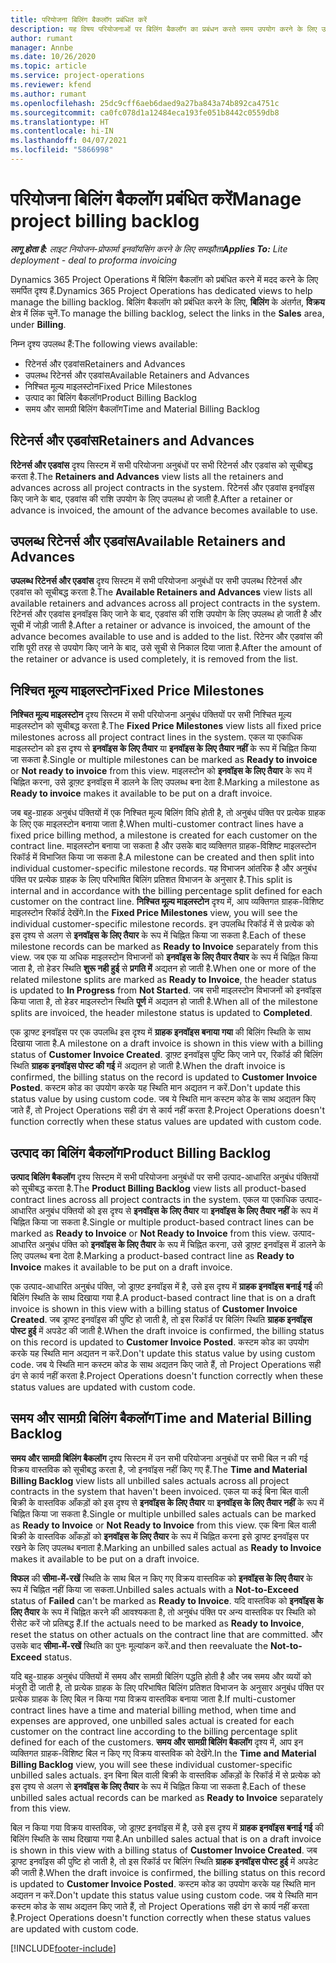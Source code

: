 ```yaml
---
title: परियोजना बिलिंग बैकलॉग प्रबंधित करें
description: यह विषय परियोजनाओं पर बिलिंग बैकलॉग का प्रबंधन करते समय उपयोग करने के लिए उपलब्ध विभिन्न दृश्यों के बारे में जानकारी प्रदान करता है.
author: rumant
manager: Annbe
ms.date: 10/26/2020
ms.topic: article
ms.service: project-operations
ms.reviewer: kfend
ms.author: rumant
ms.openlocfilehash: 25dc9cff6aeb6daed9a27ba843a74b892ca4751c
ms.sourcegitcommit: ca0fc078d1a12484eca193fe051b8442c0559db8
ms.translationtype: HT
ms.contentlocale: hi-IN
ms.lasthandoff: 04/07/2021
ms.locfileid: "5866998"
---
```

# <a name="manage-project-billing-backlog"></a><span data-ttu-id="112e8-103">परियोजना बिलिंग बैकलॉग प्रबंधित करें</span><span class="sxs-lookup"><span data-stu-id="112e8-103">Manage project billing backlog</span></span> 

<span data-ttu-id="112e8-104">_**लागू होता है:** लाइट नियोजन-प्रोफार्मा इनवॉयसिंग करने के लिए समझौता_</span><span class="sxs-lookup"><span data-stu-id="112e8-104">_**Applies To:** Lite deployment - deal to proforma invoicing_</span></span>

<span data-ttu-id="112e8-105">Dynamics 365 Project Operations में बिलिंग बैकलॉग को प्रबंधित करने में मदद करने के लिए समर्पित दृश्य हैं.</span><span class="sxs-lookup"><span data-stu-id="112e8-105">Dynamics 365 Project Operations has dedicated views to help manage the billing backlog.</span></span> <span data-ttu-id="112e8-106">बिलिंग बैकलॉग को प्रबंधित करने के लिए, **बिलिंग** के अंतर्गत, **विक्रय** क्षेत्र में लिंक चुनें.</span><span class="sxs-lookup"><span data-stu-id="112e8-106">To manage the billing backlog, select the links in the **Sales** area, under **Billing**.</span></span> 

<span data-ttu-id="112e8-107">निम्न दृश्य उपलब्ध हैं:</span><span class="sxs-lookup"><span data-stu-id="112e8-107">The following views available:</span></span>

- <span data-ttu-id="112e8-108">रिटेनर्स और एडवांस</span><span class="sxs-lookup"><span data-stu-id="112e8-108">Retainers and Advances</span></span>
- <span data-ttu-id="112e8-109">उपलब्ध रिटेनर्स और एडवांस</span><span class="sxs-lookup"><span data-stu-id="112e8-109">Available Retainers and Advances</span></span>
- <span data-ttu-id="112e8-110">निश्चित मूल्य माइलस्टोन</span><span class="sxs-lookup"><span data-stu-id="112e8-110">Fixed Price Milestones</span></span>
- <span data-ttu-id="112e8-111">उत्पाद का बिलिंग बैकलॉग</span><span class="sxs-lookup"><span data-stu-id="112e8-111">Product Billing Backlog</span></span>
- <span data-ttu-id="112e8-112">समय और सामग्री बिलिंग बैकलॉग</span><span class="sxs-lookup"><span data-stu-id="112e8-112">Time and Material Billing Backlog</span></span>

## <a name="retainers-and-advances"></a><span data-ttu-id="112e8-113">रिटेनर्स और एडवांस</span><span class="sxs-lookup"><span data-stu-id="112e8-113">Retainers and Advances</span></span>

<span data-ttu-id="112e8-114">**रिटेनर्स और एडवांस** दृश्य सिस्टम में सभी परियोजना अनुबंधों पर सभी रिटेनर्स और एडवांस को सूचीबद्ध करता है.</span><span class="sxs-lookup"><span data-stu-id="112e8-114">The **Retainers and Advances** view lists all the retainers and advances across all project contracts in the system.</span></span> <span data-ttu-id="112e8-115">रिटेनर्स और एडवांस इनवॉइस किए जाने के बाद, एडवांस की राशि उपयोग के लिए उपलब्ध हो जाती है.</span><span class="sxs-lookup"><span data-stu-id="112e8-115">After a retainer or advance is invoiced, the amount of the advance becomes available to use.</span></span>

## <a name="available-retainers-and-advances"></a><span data-ttu-id="112e8-116">उपलब्ध रिटेनर्स और एडवांस</span><span class="sxs-lookup"><span data-stu-id="112e8-116">Available Retainers and Advances</span></span>

<span data-ttu-id="112e8-117">**उपलब्ध रिटेनर्स और एडवांस** दृश्य सिस्टम में सभी परियोजना अनुबंधों पर सभी उपलब्ध रिटेनर्स और एडवांस को सूचीबद्ध करता है.</span><span class="sxs-lookup"><span data-stu-id="112e8-117">The **Available Retainers and Advances** view lists all available retainers and advances across all project contracts in the system.</span></span> <span data-ttu-id="112e8-118">रिटेनर्स और एडवांस इनवॉइस किए जाने के बाद, एडवांस की राशि उपयोग के लिए उपलब्ध हो जाती है और सूची में जोड़ी जाती है.</span><span class="sxs-lookup"><span data-stu-id="112e8-118">After a retainer or advance is invoiced, the amount of the advance becomes available to use and is added to the list.</span></span> <span data-ttu-id="112e8-119">रिटेनर और एडवांस की राशि पूरी तरह से उपयोग किए जाने के बाद, उसे सूची से निकाल दिया जाता है.</span><span class="sxs-lookup"><span data-stu-id="112e8-119">After the amount of the retainer or advance is used completely, it is removed from the list.</span></span>

## <a name="fixed-price-milestones"></a><span data-ttu-id="112e8-120">निश्चित मूल्य माइलस्टोन</span><span class="sxs-lookup"><span data-stu-id="112e8-120">Fixed Price Milestones</span></span>

<span data-ttu-id="112e8-121">**निश्चित मूल्य माइलस्टोन** दृश्य सिस्टम में सभी परियोजना अनुबंध पंक्तियों पर सभी निश्चित मूल्य माइलस्टोन को सूचीबद्ध करता है.</span><span class="sxs-lookup"><span data-stu-id="112e8-121">The **Fixed Price Milestones** view lists all fixed price milestones across all project contract lines in the system.</span></span> <span data-ttu-id="112e8-122">एकल या एकाधिक माइलस्टोन को इस दृश्य से **इनवॉइस के लिए तैयार** या **इनवॉइस के लिए तैयार नहीं** के रूप में चिह्नित किया जा सकता है.</span><span class="sxs-lookup"><span data-stu-id="112e8-122">Single or multiple milestones can be marked as **Ready to invoice** or **Not ready to invoice** from this view.</span></span> <span data-ttu-id="112e8-123">माइलस्टोन को **इनवॉइस के लिए तैयार** के रूप में चिह्नित करना, उसे ड्राफ़्ट इनवॉइस में डालने के लिए उपलब्ध बना देता है.</span><span class="sxs-lookup"><span data-stu-id="112e8-123">Marking a milestone as **Ready to invoice** makes it available to be put on a draft invoice.</span></span>

<span data-ttu-id="112e8-124">जब बहु-ग्राहक अनुबंध पंक्तियों में एक निश्चित मूल्य बिलिंग विधि होती है, तो अनुबंध पंक्ति पर प्रत्येक ग्राहक के लिए एक माइलस्टोन बनाया जाता है.</span><span class="sxs-lookup"><span data-stu-id="112e8-124">When multi-customer contract lines have a fixed price billing method, a milestone is created for each customer on the contract line.</span></span> <span data-ttu-id="112e8-125">माइलस्टोन बनाया जा सकता है और उसके बाद व्यक्तिगत ग्राहक-विशिष्ट माइलस्टोन रिकॉर्ड में विभाजित किया जा सकता है.</span><span class="sxs-lookup"><span data-stu-id="112e8-125">A milestone can be created and then split into individual customer-specific milestone records.</span></span> <span data-ttu-id="112e8-126">यह विभाजन आंतरिक है और अनुबंध पंक्ति पर प्रत्येक ग्राहक के लिए परिभाषित बिलिंग प्रतिशत विभाजन के अनुसार है.</span><span class="sxs-lookup"><span data-stu-id="112e8-126">This split is internal and in accordance with the billing percentage split defined for each customer on the contract line.</span></span> <span data-ttu-id="112e8-127">**निश्चित मूल्य माइलस्टोन** दृश्य में, आप व्यक्तिगत ग्राहक-विशिष्ट माइलस्टोन रिकॉर्ड देखेंगे.</span><span class="sxs-lookup"><span data-stu-id="112e8-127">In the **Fixed Price Milestones** view, you will see the individual customer-specific milestone records.</span></span> <span data-ttu-id="112e8-128">इन उपलब्धि रिकॉर्ड में से प्रत्येक को इस दृश्य से अलग से **इनवॉइस के लिए तैयार** के रूप में चिह्नित किया जा सकता है.</span><span class="sxs-lookup"><span data-stu-id="112e8-128">Each of these milestone records can be marked as **Ready to Invoice** separately from this view.</span></span> <span data-ttu-id="112e8-129">जब एक या अधिक माइलस्टोन विभाजनों को **इनवॉइस के लिए तैयार तैयार** के रूप में चिह्नित किया जाता है, तो हेडर स्थिति **शुरू नही हुई** से **प्रगति में** अद्यतन हो जाती है.</span><span class="sxs-lookup"><span data-stu-id="112e8-129">When one or more of the related milestone splits are marked as **Ready to Invoice**, the header status is updated to **In Progress** from **Not Started**.</span></span> <span data-ttu-id="112e8-130">जब सभी माइलस्टोन विभाजनों को इनवॉइस किया जाता है, तो हेडर माइलस्टोन स्थिति **पूर्ण** में अद्यतन हो जाती है.</span><span class="sxs-lookup"><span data-stu-id="112e8-130">When all of the milestone splits are invoiced, the header milestone status is updated to **Completed**.</span></span>

<span data-ttu-id="112e8-131">एक ड्राफ्ट इनवॉइस पर एक उपलब्धि इस दृश्य में **ग्राहक इनवॉइस बनाया गया** की बिलिंग स्थिति के साथ दिखाया जाता है.</span><span class="sxs-lookup"><span data-stu-id="112e8-131">A milestone on a draft invoice is shown in this view with a billing status of **Customer Invoice Created**.</span></span> <span data-ttu-id="112e8-132">ड्राफ़्ट इनवॉइस पुष्टि किए जाने पर, रिकॉर्ड की बिलिंग स्थिति **ग्राहक इनवॉइस पोस्ट की गई** में अद्यतन हो जाती है.</span><span class="sxs-lookup"><span data-stu-id="112e8-132">When the draft invoice is confirmed, the billing status on the record is updated to **Customer Invoice Posted**.</span></span> <span data-ttu-id="112e8-133">कस्टम कोड का उपयोग करके यह स्थिति मान अद्यतन न करें.</span><span class="sxs-lookup"><span data-stu-id="112e8-133">Don't update this status value by using custom code.</span></span> <span data-ttu-id="112e8-134">जब ये स्थिति मान कस्टम कोड के साथ अद्यतन किए जाते हैं, तो Project Operations सही ढंग से कार्य नहीं करता है.</span><span class="sxs-lookup"><span data-stu-id="112e8-134">Project Operations doesn't function correctly when these status values are updated with custom code.</span></span>

## <a name="product-billing-backlog"></a><span data-ttu-id="112e8-135">उत्पाद का बिलिंग बैकलॉग</span><span class="sxs-lookup"><span data-stu-id="112e8-135">Product Billing Backlog</span></span>

<span data-ttu-id="112e8-136">**उत्पाद बिलिंग बैकलॉग** दृश्य सिस्टम में सभी परियोजना अनुबंधों पर सभी उत्पाद-आधारित अनुबंध पंक्तियों को सूचीबद्ध करता है.</span><span class="sxs-lookup"><span data-stu-id="112e8-136">The **Product Billing Backlog** view lists all product-based contract lines across all project contracts in the system.</span></span> <span data-ttu-id="112e8-137">एकल या एकाधिक उत्पाद-आधारित अनुबंध पंक्तियों को इस दृश्य से **इनवॉइस के लिए तैयार** या **इनवॉइस के लिए तैयार नहीं** के रूप में चिह्नित किया जा सकता है.</span><span class="sxs-lookup"><span data-stu-id="112e8-137">Single or multiple product-based contract lines can be marked as **Ready to Invoice** or **Not Ready to Invoice** from this view.</span></span> <span data-ttu-id="112e8-138">उत्पाद-आधारित अनुबंध पंक्ति को **इनवॉइस के लिए तैयार** के रूप में चिह्नित करना, उसे ड्राफ़्ट इनवॉइस में डालने के लिए उपलब्ध बना देता है.</span><span class="sxs-lookup"><span data-stu-id="112e8-138">Marking a product-based contract line as **Ready to Invoice** makes it available to be put on a draft invoice.</span></span>

<span data-ttu-id="112e8-139">एक उत्पाद-आधारित अनुबंध पंक्ति, जो ड्राफ़्ट इनवॉइस में है, उसे इस दृश्य में **ग्राहक इनवॉइस बनाई गई** की बिलिंग स्थिति के साथ दिखाया गया है.</span><span class="sxs-lookup"><span data-stu-id="112e8-139">A product-based contract line that is on a draft invoice is shown in this view with a billing status of **Customer Invoice Created**.</span></span> <span data-ttu-id="112e8-140">जब ड्राफ्ट इनवॉइस की पुष्टि हो जाती है, तो इस रिकॉर्ड पर बिलिंग स्थिति **ग्राहक इनवॉइस पोस्ट हुई** में अपडेट की जाती है.</span><span class="sxs-lookup"><span data-stu-id="112e8-140">When the draft invoice is confirmed, the billing status on this record is updated to **Customer Invoice Posted**.</span></span> <span data-ttu-id="112e8-141">कस्टम कोड का उपयोग करके यह स्थिति मान अद्यतन न करें.</span><span class="sxs-lookup"><span data-stu-id="112e8-141">Don't update this status value by using custom code.</span></span> <span data-ttu-id="112e8-142">जब ये स्थिति मान कस्टम कोड के साथ अद्यतन किए जाते हैं, तो Project Operations सही ढंग से कार्य नहीं करता है.</span><span class="sxs-lookup"><span data-stu-id="112e8-142">Project Operations doesn't function correctly when these status values are updated with custom code.</span></span>

## <a name="time-and-material-billing-backlog"></a><span data-ttu-id="112e8-143">समय और सामग्री बिलिंग बैकलॉग</span><span class="sxs-lookup"><span data-stu-id="112e8-143">Time and Material Billing Backlog</span></span>

<span data-ttu-id="112e8-144">**समय और सामग्री बिलिंग बैकलॉग** दृश्य सिस्टम में उन सभी परियोजना अनुबंधों पर सभी बिल न की गई विक्रय वास्तविक को सूचीबद्ध करता है, जो इनवॉइस नहीं किए गए हैं.</span><span class="sxs-lookup"><span data-stu-id="112e8-144">The **Time and Material Billing Backlog** view lists all unbilled sales actuals across all project contracts in the system that haven't been invoiced.</span></span> <span data-ttu-id="112e8-145">एकल या कई बिना बिल वाली बिक्री के वास्तविक आँकड़ों को इस दृश्य से **इनवॉइस के लिए तैयार** या **इनवॉइस के लिए तैयार नहीं** के रूप में चिह्नित किया जा सकता है.</span><span class="sxs-lookup"><span data-stu-id="112e8-145">Single or multiple unbilled sales actuals can be marked as **Ready to Invoice** or **Not Ready to Invoice** from this view.</span></span> <span data-ttu-id="112e8-146">एक बिना बिल वाली बिक्री के वास्तविक आँकड़ों को **इनवॉइस के लिए तैयार** के रूप में चिह्नित करना इसे ड्राफ्ट इनवॉइस पर रखने के लिए उपलब्ध बनाता है.</span><span class="sxs-lookup"><span data-stu-id="112e8-146">Marking an unbilled sales actual as **Ready to Invoice** makes it available to be put on a draft invoice.</span></span>

<span data-ttu-id="112e8-147">**विफल** की **सीमा-में-रखें** स्थिति के साथ बिल न किए गए विक्रय वास्तविक को **इनवॉइस के लिए तैयार** के रूप में चिह्नित नहीं किया जा सकता.</span><span class="sxs-lookup"><span data-stu-id="112e8-147">Unbilled sales actuals with a **Not-to-Exceed** status of **Failed** can't be marked as **Ready to Invoice**.</span></span> <span data-ttu-id="112e8-148">यदि वास्तविक को **इनवॉइस के लिए तैयार** के रूप में चिह्नित करने की आवश्यकता है, तो अनुबंध पंक्ति पर अन्य वास्तविक पर स्थिति को रीसेट करें जो प्रतिबद्ध हैं.</span><span class="sxs-lookup"><span data-stu-id="112e8-148">If the actuals need to be marked as **Ready to Invoice**, reset the status on other actuals on the contract line that are committed.</span></span> <span data-ttu-id="112e8-149">और उसके बाद **सीमा-में-रखें** स्थिति का पुनः मूल्यांकन करें.</span><span class="sxs-lookup"><span data-stu-id="112e8-149">and then reevaluate the **Not-to-Exceed** status.</span></span>

<span data-ttu-id="112e8-150">यदि बहु-ग्राहक अनुबंध पंक्तियों में समय और सामग्री बिलिंग पद्धति होती है और जब समय और व्ययों को मंजूरी दी जाती है, तो प्रत्येक ग्राहक के लिए परिभाषित बिलिंग प्रतिशत विभाजन के अनुसार अनुबंध पंक्ति पर प्रत्येक ग्राहक के लिए बिल न किया गया विक्रय वास्तविक बनाया जाता है.</span><span class="sxs-lookup"><span data-stu-id="112e8-150">If multi-customer contract lines have a time and material billing method, when time and expenses are approved, one unbilled sales actual is created for each customer on the contract line according to the billing percentage split defined for each of the customers.</span></span> <span data-ttu-id="112e8-151">**समय और सामग्री बिलिंग बैकलॉग** दृश्य में, आप इन व्यक्तिगत ग्राहक-विशिष्ट बिल न किए गए विक्रय वास्तविक को देखेंगे.</span><span class="sxs-lookup"><span data-stu-id="112e8-151">In the **Time and Material Billing Backlog** view, you will see these individual customer-specific unbilled sales actuals.</span></span> <span data-ttu-id="112e8-152">इन बिना बिल वाली बिक्री के वास्तविक आँकड़ों के रिकॉर्ड में से प्रत्येक को इस दृश्य से अलग से **इनवॉइस के लिए तैयार** के रूप में चिह्नित किया जा सकता है.</span><span class="sxs-lookup"><span data-stu-id="112e8-152">Each of these unbilled sales actual records can be marked as **Ready to Invoice** separately from this view.</span></span>

<span data-ttu-id="112e8-153">बिल न किया गया विक्रय वास्तविक, जो ड्राफ़्ट इनवॉइस में है, उसे इस दृश्य में **ग्राहक इनवॉइस बनाई गई** की बिलिंग स्थिति के साथ दिखाया गया है.</span><span class="sxs-lookup"><span data-stu-id="112e8-153">An unbilled sales actual that is on a draft invoice is shown in this view with a billing status of **Customer Invoice Created**.</span></span> <span data-ttu-id="112e8-154">जब ड्राफ्ट इनवॉइस की पुष्टि हो जाती है, तो इस रिकॉर्ड पर बिलिंग स्थिति **ग्राहक इनवॉइस पोस्ट हुई** में अपडेट की जाती है.</span><span class="sxs-lookup"><span data-stu-id="112e8-154">When the draft invoice is confirmed, the billing status on this record is updated to **Customer Invoice Posted**.</span></span> <span data-ttu-id="112e8-155">कस्टम कोड का उपयोग करके यह स्थिति मान अद्यतन न करें.</span><span class="sxs-lookup"><span data-stu-id="112e8-155">Don't update this status value using custom code.</span></span> <span data-ttu-id="112e8-156">जब ये स्थिति मान कस्टम कोड के साथ अद्यतन किए जाते हैं, तो Project Operations सही ढंग से कार्य नहीं करता है.</span><span class="sxs-lookup"><span data-stu-id="112e8-156">Project Operations doesn't function correctly when these status values are updated with custom code.</span></span>


[!INCLUDE[footer-include](../../includes/footer-banner.md)]

